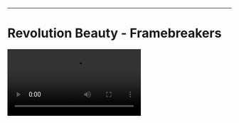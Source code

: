 
---

# Revolution Beauty - Framebreakers

<video src="/(projects)/revolution-beauty-framebreakers/vid.webm"></video>